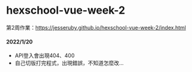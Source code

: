 # hexschool-vue-week-2

第2周作業：https://jesseruby.github.io/hexschool-vue-week-2/index.html

#### 2022/1/20 
- API登入會出現404、400
- 自己切版打完程式，出現錯誤，不知道怎麼改...

